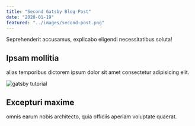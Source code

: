 ```yaml
---
title: "Second Gatsby Blog Post"
date: "2020-01-19"
featured: "../images/second-post.png"
---
```


Seprehenderit accusamus, explicabo eligendi necessitatibus soluta!

## Ipsam mollitia

alias temporibus dictorem ipsum dolor sit amet consectetur adipisicing elit.

![gatsby tutorial](../images/gatsby-tutorial.png)

## Excepturi maxime

omnis earum nobis architecto, quia officiis aperiam voluptate quaerat.
